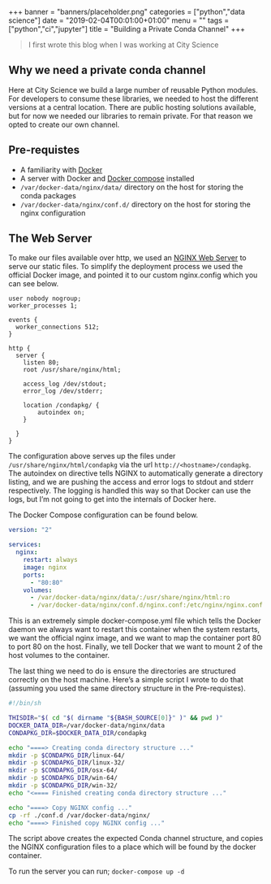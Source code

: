 +++
banner = "banners/placeholder.png"
categories = ["python","data science"]
date = "2019-02-04T00:01:00+01:00"
menu = ""
tags = ["python","ci","jupyter"]
title = "Building a Private Conda Channel"
+++

> I first wrote this blog when I was working at City Science

## Why we need a private conda channel

Here at City Science we build a large number of reusable Python modules. For developers to consume these libraries, we needed to host the different versions at a central location. There are public hosting solutions available, but for now we needed our libraries to remain private. For that reason we opted to create our own channel.

## Pre-requistes

* A familiarity with [Docker](https://docs.docker.com/get-started/)
* A server with Docker and [Docker compose](https://docs.docker.com/compose/install/) installed
* `/var/docker-data/nginx/data/` directory on the host for storing the conda packages
* `/var/docker-data/nginx/conf.d/` directory on the host for storing the nginx configuration

## The Web Server

To make our files available over http, we used an [NGINX Web Server](https://www.nginx.com/) to serve our static files. To simplify the deployment process we used the official Docker image, and pointed it to our custom nginx.config which you can see below.

```
user nobody nogroup;
worker_processes 1;

events {
  worker_connections 512;
}

http {
  server {
    listen 80;
    root /usr/share/nginx/html;

    access_log /dev/stdout;
    error_log /dev/stderr;

    location /condapkg/ {
        autoindex on;
    }

  }
}
```

The configuration above serves up the files under `/usr/share/nginx/html/condapkg` via the url `http://<hostname>/condapkg`. The autoindex on directive tells NGINX to automatically generate a directory listing, and we are pushing the access and error logs to stdout and stderr respectively. The logging is handled this way so that Docker can use the logs, but I’m not going to get into the internals of Docker here.

The Docker Compose configuration can be found below.

```yaml
version: "2"

services:
  nginx:
    restart: always
    image: nginx
    ports:
      - "80:80"
    volumes:
      - /var/docker-data/nginx/data/:/usr/share/nginx/html:ro
      - /var/docker-data/nginx/conf.d/nginx.conf:/etc/nginx/nginx.conf:ro
```
This is an extremely simple docker-compose.yml file which tells the Docker daemon we always want to restart this container when the system restarts, we want the official nginx image, and we want to map the container port 80 to port 80 on the host. Finally, we tell Docker that we want to mount 2 of the host volumes to the container.

The last thing we need to do is ensure the directories are structured correctly on the host machine. Here’s a simple script I wrote to do that (assuming you used the same directory structure in the Pre-requistes).

```bash
#!/bin/sh

THISDIR="$( cd "$( dirname "${BASH_SOURCE[0]}" )" && pwd )"
DOCKER_DATA_DIR=/var/docker-data/nginx/data
CONDAPKG_DIR=$DOCKER_DATA_DIR/condapkg

echo "====> Creating conda directory structure ..."
mkdir -p $CONDAPKG_DIR/linux-64/
mkdir -p $CONDAPKG_DIR/linux-32/
mkdir -p $CONDAPKG_DIR/osx-64/
mkdir -p $CONDAPKG_DIR/win-64/
mkdir -p $CONDAPKG_DIR/win-32/
echo "<==== Finished creating conda directory structure ..."

echo "====> Copy NGINX config ..."
cp -rf ./conf.d /var/docker-data/nginx/
echo "====> Finished copy NGINX config ..."
```
The script above creates the expected Conda channel structure, and copies the NGINX configuration files to a place which will be found by the docker container.

To run the server you can run; `docker-compose up -d`


